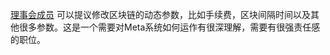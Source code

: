 [理事会成员](introduction/committee) 可以提议修改区块链的动态参数，比如手续费，区块间隔时间以及其他很多参数。这是一个需要对Meta系统如何运作有很深理解，需要有很强责任感的职位。